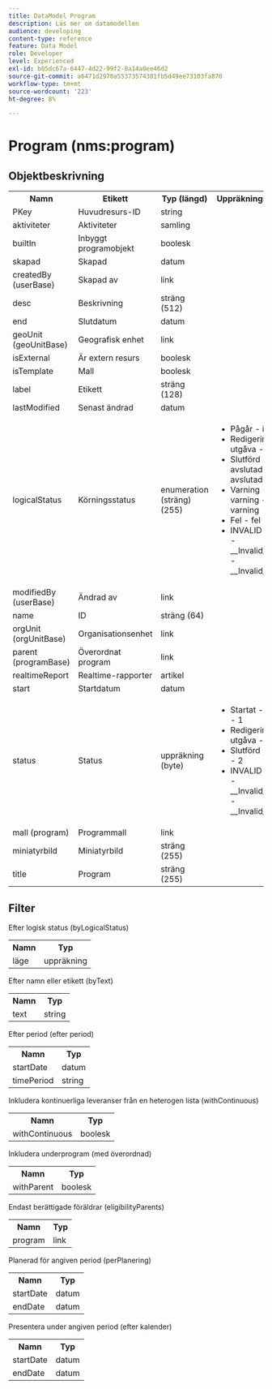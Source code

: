 ```yaml
---
title: DataModel Program
description: Läs mer om datamodellen
audience: developing
content-type: reference
feature: Data Model
role: Developer
level: Experienced
exl-id: b05dc67a-6447-4d22-99f2-8a14a0ee46d2
source-git-commit: a6471d2970a55373574301fb5d49ee73103fa870
workflow-type: tm+mt
source-wordcount: '223'
ht-degree: 8%

---
```


# Program (nms:program)

## Objektbeskrivning

<table>
               <tr>
                  <th>Namn</th>
                  <th>Etikett</th>
                  <th>Typ (längd)</th>
                  <th>Uppräkningsvärden</th>
               </tr>
               <tr>
                  <td>PKey</td>
                  <td>Huvudresurs-ID</td>
                  <td>string </td>
                  <td> </td>
               </tr>
               <tr>
                  <td>aktiviteter</td>
                  <td>Aktiviteter</td>
                  <td>samling </td>
                  <td> </td>
               </tr>
               <tr>
                  <td>builtIn</td>
                  <td>Inbyggt programobjekt</td>
                  <td>boolesk </td>
                  <td> </td>
               </tr>
               <tr>
                  <td>skapad</td>
                  <td>Skapad</td>
                  <td>datum </td>
                  <td> </td>
               </tr>
               <tr>
                  <td>createdBy (userBase)</td>
                  <td>Skapad av</td>
                  <td>link </td>
                  <td> </td>
               </tr>
               <tr>
                  <td>desc</td>
                  <td>Beskrivning</td>
                  <td>sträng (512)</td>
                  <td> </td>
               </tr>
               <tr>
                  <td>end</td>
                  <td>Slutdatum</td>
                  <td>datum </td>
                  <td> </td>
               </tr>
               <tr>
                  <td>geoUnit (geoUnitBase)</td>
                  <td>Geografisk enhet</td>
                  <td>link </td>
                  <td> </td>
               </tr>
               <tr>
                  <td>isExternal</td>
                  <td>Är extern resurs</td>
                  <td>boolesk </td>
                  <td> </td>
               </tr>
               <tr>
                  <td>isTemplate</td>
                  <td>Mall</td>
                  <td>boolesk </td>
                  <td> </td>
               </tr>
               <tr>
                  <td>label</td>
                  <td>Etikett</td>
                  <td>sträng (128)</td>
                  <td> </td>
               </tr>
               <tr>
                  <td>lastModified</td>
                  <td>Senast ändrad</td>
                  <td>datum </td>
                  <td> </td>
               </tr>
               <tr>
                  <td>logicalStatus</td>
                  <td>Körningsstatus</td>
                  <td>enumeration (sträng) (255)</td>
                  <td>
                     <ul>
                        <li>Pågår - igång</li>
                        <li>Redigering - utgåva - utgåva</li>
                        <li>Slutförd - avslutad - avslutad</li>
                        <li>Varning - varning - varning</li>
                        <li>Fel - fel - fel</li>
                        <li>INVALID VALUE - __Invalid_value__ - __Invalid_value__</li>
                     </ul>
                  </td>
               </tr>
               <tr>
                  <td>modifiedBy (userBase)</td>
                  <td>Ändrad av</td>
                  <td>link </td>
                  <td> </td>
               </tr>
               <tr>
                  <td>name</td>
                  <td>ID</td>
                  <td>sträng (64)</td>
                  <td> </td>
               </tr>
               <tr>
                  <td>orgUnit (orgUnitBase)</td>
                  <td>Organisationsenhet</td>
                  <td>link </td>
                  <td> </td>
               </tr>
               <tr>
                  <td>parent (programBase)</td>
                  <td>Överordnat program</td>
                  <td>link </td>
                  <td> </td>
               </tr>
               <tr>
                  <td>realtimeReport</td>
                  <td>Realtime-rapporter</td>
                  <td>artikel </td>
                  <td> </td>
               </tr>
               <tr>
                  <td>start</td>
                  <td>Startdatum</td>
                  <td>datum </td>
                  <td> </td>
               </tr>
               <tr>
                  <td>status</td>
                  <td>Status</td>
                  <td>uppräkning (byte) </td>
                  <td>
                     <ul>
                        <li>Startat - startat - 1</li>
                        <li>Redigering - utgåva - 0</li>
                        <li>Slutförd - färdig - 2</li>
                        <li>INVALID VALUE - __Invalid_value__ - __Invalid_value__</li>
                     </ul>
                  </td>
               </tr>
               <tr>
                  <td>mall (program)</td>
                  <td>Programmall</td>
                  <td>link </td>
                  <td> </td>
               </tr>
               <tr>
                  <td>miniatyrbild</td>
                  <td>Miniatyrbild</td>
                  <td>sträng (255)</td>
                  <td> </td>
               </tr>
               <tr>
                  <td>title</td>
                  <td>Program</td>
                  <td>sträng (255)</td>
                  <td> </td>
               </tr>
            </table>

## Filter

Efter logisk status (byLogicalStatus)

<table>
    <tr>
    <th>Namn</th>
    <th>Typ</th>
    </tr>
    <tr>
    <td>läge</td>
    <td>uppräkning</td>
    </tr>
</table>

Efter namn eller etikett (byText)

<table>
    <tr>
    <th>Namn</th>
    <th>Typ</th>
    </tr>
    <tr>
    <td>text</td>
    <td>string</td>
    </tr>
</table>

Efter period (efter period)

<table>
    <tr>
    <th>Namn</th>
    <th>Typ</th>
    </tr>
    <tr>
    <td>startDate</td>
    <td>datum</td>
    </tr>
    <tr>
    <td>timePeriod</td>
    <td>string</td>
    </tr>
</table>

Inkludera kontinuerliga leveranser från en heterogen lista (withContinuous)

<table>
    <tr>
    <th>Namn</th>
    <th>Typ</th>
    </tr>
    <tr>
    <td>withContinuous</td>
    <td>boolesk</td>
    </tr>
</table>

Inkludera underprogram (med överordnad)

<table>
        <tr>
        <th>Namn</th>
        <th>Typ</th>
        </tr>
        <tr>
        <td>withParent</td>
        <td>boolesk</td>
        </tr>
    </table>

Endast berättigade föräldrar (eligibilityParents)

<table>
    <tr>
    <th>Namn</th>
    <th>Typ</th>
    </tr>
    <tr>
    <td>program</td>
    <td>link</td>
    </tr>
</table>

Planerad för angiven period (perPlanering)

<table>
    <tr>
    <th>Namn</th>
    <th>Typ</th>
    </tr>
    <tr>
    <td>startDate</td>
    <td>datum</td>
    </tr>
    <tr>
    <td>endDate</td>
    <td>datum</td>
    </tr>
</table>

Presentera under angiven period (efter kalender)

<table>
    <tr>
    <th>Namn</th>
    <th>Typ</th>
    </tr>
    <tr>
    <td>startDate</td>
    <td>datum</td>
    </tr>
    <tr>
    <td>endDate</td>
    <td>datum</td>
    </tr>
</table>
